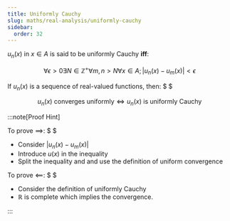 ```yaml
---
title: Uniformly Cauchy
slug: maths/real-analysis/uniformly-cauchy
sidebar:
  order: 32
---
```


$u_n(x)$ in $x\in A$ is said to be uniformly Cauchy **iff**:

```math
\forall \epsilon \gt 0
\exists N \in \mathbb{Z}^+
\forall m,n \gt N
\forall x \in A;
\lvert
u_n(x)-u_m(x)
\rvert \lt \epsilon
```

If $u_n(x)$ is a sequence of real-valued functions, then: $ $

```math
u_n(x)\text{ converges uniformly}
\iff
u_n(x)\text{ is uniformly Cauchy}
```

:::note[Proof Hint]

To prove $\implies$: $ $

- Consider $\lvert u_n(x) - u_m(x) \rvert$
- Introduce $u(x)$ in the inequality
- Split the inequality and and use the definition of uniform convergence

To prove $\impliedby$: $ $

- Consider the definition of uniformly Cauchy
- $\mathbb{R}$ is complete which implies the convergence.

:::
